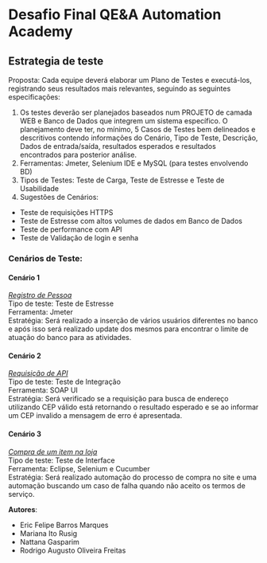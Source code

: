 # Desafio Final QE&A Automation Academy


## Estrategia de teste ##
Proposta: Cada equipe deverá elaborar um Plano de Testes e executá-los, registrando seus resultados mais relevantes, seguindo as seguintes especificações:
1. Os testes deverão ser planejados baseados num PROJETO de camada WEB e Banco de Dados que integrem um sistema específico. O planejamento deve ter, no mínimo, 5 Casos de Testes bem delineados e descritivos contendo informações do Cenário, Tipo de Teste, Descrição, Dados de entrada/saída, resultados esperados e resultados encontrados para posterior análise.
2. Ferramentas: Jmeter, Selenium IDE e MySQL (para testes envolvendo BD)
3. Tipos de Testes: Teste de  Carga, Teste de Estresse e Teste de Usabilidade
3. Sugestões de Cenários:
 - Teste de requisições HTTPS
 - Teste de Estresse com altos volumes de dados em Banco de Dados
 - Teste de performance com API
 - Teste de Validação de login e senha

### Cenários de Teste:
#### Cenário 1
*<u>Registro de Pessoa</u>*  
Tipo de teste: Teste de Estresse  
Ferramenta: Jmeter  
Estratégia: Será realizado a inserção de vários usuários diferentes no banco e após isso será realizado update dos mesmos para encontrar o limite de atuação do banco para as atividades.

#### Cenário 2 
*<u>Requisição de API</u>*  
Tipo de teste: Teste de Integração  
Ferramenta: SOAP UI  
Estratégia: Será verificado se a requisição para busca de endereço utilizando CEP válido está retornando o resultado esperado e se ao informar um CEP invalido a mensagem de erro é apresentada.

#### Cenário 3
*<u>Compra de um item na loja</u>*  
Tipo de teste:  Teste de Interface  
Ferramenta:  Eclipse, Selenium e Cucumber  
Estratégia: Será realizado automação do processo de compra no site e uma automação buscando um caso de falha quando não aceito os termos de serviço.

**Autores**:
- Eric Felipe Barros Marques
- Mariana Ito Rusig
- Nattana Gasparim
- Rodrigo Augusto Oliveira Freitas

